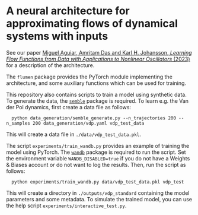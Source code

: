 # A neural architecture for approximating flows of dynamical systems with inputs

See our paper [Miguel Aguiar, Amritam Das and Karl H. Johansson, _Learning Flow Functions from Data with Applications to Nonlinear Oscillators_ (2023)](https://www.sciencedirect.com/science/article/pii/S240589632302147X) for a description of the architecture.

The `flumen` package provides the PyTorch module implementing the architecture,
and some auxiliary functions which can be used for training.

This repository also contains scripts to train a model using synthetic data.
To generate the data, the [`semble`](https://github.com/mcpca/semble) package is required.
To learn e.g. the Van der Pol dynamics, first create a data file as follows:
```shell
  python data_generation/semble_generate.py --n_trajectories 200 --n_samples 200 data_generation/vdp.yaml vdp_test_data
```
This will create a data file in `./data/vdp_test_data.pkl`.

The script `experiments/train_wandb.py` provides an example of training the model using PyTorch.
The [`wandb`](https://pypi.org/project/wandb/) package is required to run the script.
Set the environment variable `WANDB_DISABLED=true` if you do not have a Weights & Biases account or do not want to log the results.
Then, run the script as follows:
```shell
  python experiments/train_wandb.py data/vdp_test_data.pkl vdp_test
```
This will create a directory in `./outputs/vdp_standard` containing the model parameters and some metadata.
To simulate the trained model, you can use the help script `experiments/interactive_test.py`.